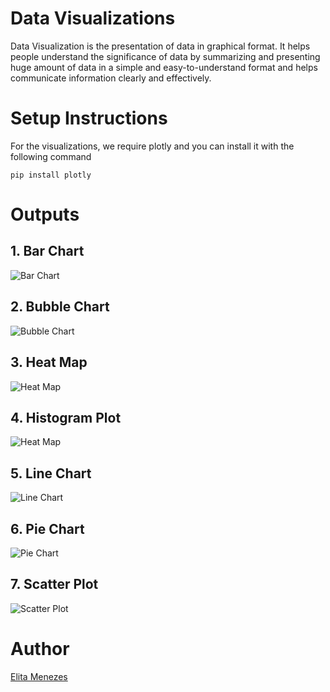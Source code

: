 # Data Visualizations

Data Visualization is the presentation of data in graphical format. It helps people understand the significance of data by summarizing and presenting huge amount of data in a simple and easy-to-understand format and helps communicate information clearly and effectively.

# Setup Instructions
For the visualizations, we require plotly and you can install it with the following command

```
pip install plotly
```

# Outputs

## 1. Bar Chart
![Bar Chart](Data-Visualization\BarChart\BarChart.png)

## 2. Bubble Chart
![Bubble Chart](Data-Visualization\BubbleChart\BubbleChart.png)

## 3. Heat Map
![Heat Map](Data-Visualization\HeatMap\HeatMap.png)

## 4. Histogram Plot
![Heat Map](Data-Visualization\HistogramPlot\Histogram.png)

## 5. Line Chart
![Line Chart](Data-Visualization\LineChart\LineChart.png)

## 6. Pie Chart
![Pie Chart](Data-Visualization\PieChart\PieChart.png)

## 7. Scatter Plot
![Scatter Plot](Data-Visualization\ScatterPlot\ScatterPlot.png)

# Author
[Elita Menezes](https://github.com/ELITA04/) 

